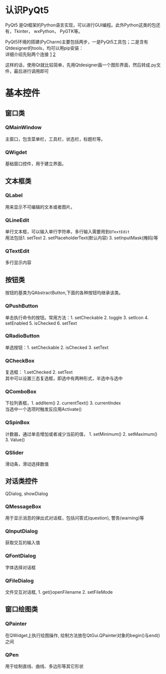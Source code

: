 # 认识PyQt5
  PyQt5 是Qt框架的Python语言实现，可以进行GUI编程。此外Python这类的包还有，Tkinter， wxPython， PyGTK等。
  
  PyQt5环境的搭建(PyCharm)主要包括两步，一是PyQt5工具包；二是含有Qtdesigner的tools，均可以用pip安装：  
  详细介绍先贴两个连接
  [1](https://blog.csdn.net/HuangZhang_123/article/details/78046706)
  [2](https://www.cnblogs.com/dalanjing/p/6978373.html)
  
  这样的话，使用Qt就比较简单，先用Qtdesigner画一个图形界面，然后转成.py文件，最后进行调用即可

# 基本控件
## 窗口类
### QMainWindow
主窗口，包含菜单栏，工具栏，状态栏，标题栏等。
### QWigdet
基础窗口控件，用于建立界面。  

## 文本框类
### QLabel  
用来显示不可编辑的文本或者图片。  
### QLineEdit  
单行文本框，可以输入单行字符串，多行输入需要用到`QTextEdit`  
用法包括1. setText     2. setPlaceholderText(默认内容)     3. setInputMask(掩码)等  
### QTextEdit 
多行显示内容  

## 按钮类
按钮的基类为QAbstractButton,下面的各种按钮均继承该类。  
### QPushButton
单击执行命令的按钮。常用方法：1. setCheckable   2. toggle   3. setIcon   4. setEnabled    5. isChecked   6. setText  
### QRadioButton  
单选按钮：1. setCheckable  2. isChecked  3. setText  
### QCheckBox 
复选框： 1.setChecked   2. setText  
其中可以设置三态复选框，即选中有两种形式，半选中与选中  
### QComboBox
下拉列表框，1. addItem()    2. currentText()    3. currentIndex  
当选中一个选项时触发反应用Activate()  
### QSpinBox
计数器，通过单击增加或者减少当前的值， 1. setMinimum()   2. setMaximum()   3. Value()  
### QSlider
滑动条，滑动选择数值  

## 对话类控件  
QDialog, showDialog  
### QMessageBox  
用于显示消息的弹出式对话框，包括问答式(question), 警告(warning)等  
### QInputDialog  
获取交互的输入值  
### QFontDialog  
字体选择对话框  
### QFileDialog  
文件交互对话框, 1. get()openFilename   2. setFileMode  

## 窗口绘图类
### QPainter  
在QWidget上执行绘图操作, 绘制方法放在QtGui.QPainter对象的begin()与end()之间  
### QPen  
用于绘制直线、曲线、多边形等其它形状  







